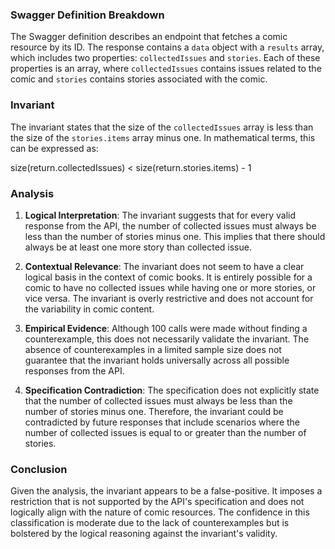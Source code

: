 ### Swagger Definition Breakdown
The Swagger definition describes an endpoint that fetches a comic resource by its ID. The response contains a `data` object with a `results` array, which includes two properties: `collectedIssues` and `stories`. Each of these properties is an array, where `collectedIssues` contains issues related to the comic and `stories` contains stories associated with the comic.

### Invariant
The invariant states that the size of the `collectedIssues` array is less than the size of the `stories.items` array minus one. In mathematical terms, this can be expressed as:

size(return.collectedIssues) < size(return.stories.items) - 1

### Analysis
1. **Logical Interpretation**: The invariant suggests that for every valid response from the API, the number of collected issues must always be less than the number of stories minus one. This implies that there should always be at least one more story than collected issue.

2. **Contextual Relevance**: The invariant does not seem to have a clear logical basis in the context of comic books. It is entirely possible for a comic to have no collected issues while having one or more stories, or vice versa. The invariant is overly restrictive and does not account for the variability in comic content.

3. **Empirical Evidence**: Although 100 calls were made without finding a counterexample, this does not necessarily validate the invariant. The absence of counterexamples in a limited sample size does not guarantee that the invariant holds universally across all possible responses from the API.

4. **Specification Contradiction**: The specification does not explicitly state that the number of collected issues must always be less than the number of stories minus one. Therefore, the invariant could be contradicted by future responses that include scenarios where the number of collected issues is equal to or greater than the number of stories.

### Conclusion
Given the analysis, the invariant appears to be a false-positive. It imposes a restriction that is not supported by the API's specification and does not logically align with the nature of comic resources. The confidence in this classification is moderate due to the lack of counterexamples but is bolstered by the logical reasoning against the invariant's validity.
